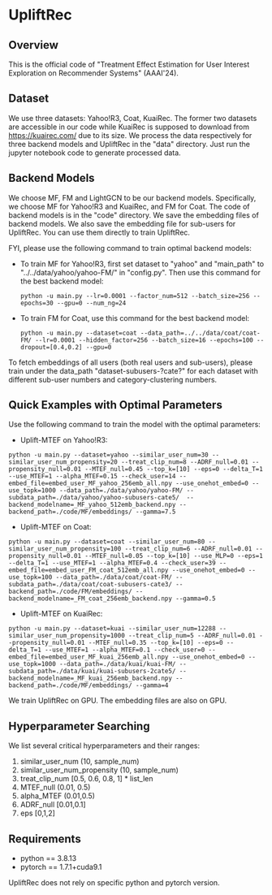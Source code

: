 # UpliftRec


## Overview

This is the official code of "Treatment Effect Estimation for User Interest Exploration on Recommender Systems" (AAAI'24).

## Dataset

We use three datasets: Yahoo!R3, Coat, KuaiRec. The former two datasets are accessible in our code while KuaiRec is supposed to download from https://kuairec.com/ due to its size. We process the data respectively for three backend models and UpliftRec in the "data" directory. Just run the jupyter notebook code to generate processed data.

## Backend Models

We choose MF, FM and LightGCN to be our backend models. Specifically, we choose MF for Yahoo!R3 and KuaiRec, and FM for Coat. The code of backend models is in the "code" directory. We save the embedding files of backend models. We also save the embedding file for sub-users for UpliftRec. You can use them directly to train UpliftRec. 

FYI, please use the following command to train optimal backend models:

+ To train MF for Yahoo!R3, first set dataset to "yahoo" and "main_path"  to "../../data/yahoo/yahoo-FM/" in "config.py". Then use this command for the best backend model:

  ```
  python -u main.py --lr=0.0001 --factor_num=512 --batch_size=256 --epochs=30 --gpu=0 --num_ng=24
  ```

+ To train FM for Coat, use this command for the best backend model:

  ```
  python -u main.py --dataset=coat --data_path=../../data/coat/coat-FM/ --lr=0.0001 --hidden_factor=256 --batch_size=16 --epochs=100 --dropout=[0.4,0.2] --gpu=0
  ```

To fetch embeddings of all users (both real users and sub-users), please train under the data_path "dataset-subusers-?cate?" for each dataset with different sub-user numbers and category-clustering numbers.

## Quick Examples with Optimal Parameters

Use the following command to train the model with the optimal parameters: 

+ Uplift-MTEF on Yahoo!R3:

```
python -u main.py --dataset=yahoo --similar_user_num=30 --similar_user_num_propensity=20 --treat_clip_num=8 --ADRF_null=0.01 --propensity_null=0.01 --MTEF_null=0.45 --top_k=[10] --eps=0 --delta_T=1 --use_MTEF=1 --alpha_MTEF=0.15 --check_user=14 --embed_file=embed_user_MF_yahoo_256emb_all.npy --use_onehot_embed=0 --use_topk=1000 --data_path=./data/yahoo/yahoo-FM/ --subdata_path=./data/yahoo/yahoo-subusers-cate5/  --backend_modelname=_MF_yahoo_512emb_backend.npy --backend_path=./code/MF/embeddings/ --gamma=7.5
```

+ Uplift-MTEF on Coat:

```
python -u main.py --dataset=coat --similar_user_num=80 --similar_user_num_propensity=100 --treat_clip_num=6 --ADRF_null=0.01 --propensity_null=0.01 --MTEF_null=0.05 --top_k=[10] --use_MLP=0 --eps=1 --delta_T=1 --use_MTEF=1 --alpha_MTEF=0.4 --check_user=39 --embed_file=embed_user_FM_coat_512emb_all.npy --use_onehot_embed=0 --use_topk=100 --data_path=./data/coat/coat-FM/ --subdata_path=./data/coat/coat-subusers-cate3/ --backend_path=./code/FM/embeddings/ --backend_modelname=_FM_coat_256emb_backend.npy --gamma=0.5
```

+ Uplift-MTEF on KuaiRec:

```
python -u main.py --dataset=kuai --similar_user_num=12288 --similar_user_num_propensity=1000 --treat_clip_num=5 --ADRF_null=0.01 --propensity_null=0.01 --MTEF_null=0.35 --top_k=[10] --eps=0 --delta_T=1 --use_MTEF=1 --alpha_MTEF=0.1 --check_user=0 --embed_file=embed_user_MF_kuai_256emb_all.npy --use_onehot_embed=0 --use_topk=1000 --data_path=./data/kuai/kuai-FM/ --subdata_path=./data/kuai/kuai-subusers-2cate5/ --backend_modelname=_MF_kuai_256emb_backend.npy --backend_path=./code/MF/embeddings/ --gamma=4
```

We train UpliftRec on GPU. The embedding files are also on GPU.

## Hyperparameter Searching

We list several critical hyperparameters and their ranges: 
1. similar_user_num (10, sample_num)
2. similar_user_num_propensity (10, sample_num)
3. treat_clip_num \[0.5, 0.6, 0.8, 1\] * list_len
4. MTEF_null (0.01, 0.5)
5. alpha_MTEF (0.01,0.5)
6. ADRF_null \[0.01,0.1\]
7. eps \[0,1,2\]


## Requirements

- python == 3.8.13
- pytorch == 1.7.1+cuda9.1

UpliftRec does not rely on specific python and pytorch version.
